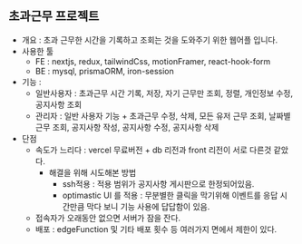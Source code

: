 ## 초과근무 프로젝트

- 개요 : 초과 근무한 시간을 기록하고 조회는 것을 도와주기 위한 웹어플 입니다.
- 사용한 툴
  - FE : nextjs, redux, tailwindCss, motionFramer, react-hook-form
  - BE : mysql, prismaORM, iron-session
- 기능 :
  - 일반사용자 : 초과근무 시간 기록, 저장, 자기 근무만 조회, 정렬, 개인정보 수정, 공지사항 조회
  - 관리자 : 일반 사용자 기능 + 초과근무 수정, 삭제, 모든 유저 근무 조회, 날짜별 근무 조회, 공지사항 작성, 공지사항 수정, 공지사항 삭제
- 단점 
  - 속도가 느리다 : vercel 무료버전 + db 리전과 front 리전이 서로 다른것 같았다.
    - 해결을 위해 시도해본 방법
      - ssh적용 : 적용 범위가 공지사항 게시판으로 한정되어있음.
      - optimastic UI 를 적용 : 무분별한 클릭을 막기위해 이벤트를 응답 시간만큼 막다 보니 기능 사용에 답답함이 있음.
  - 접속자가 오래동안 없으면 서버가 잠을 잔다.
  - 배포 : edgeFunction 및 기타 배포 횟수 등 여러가지 면에서 제한이 있다.
  

